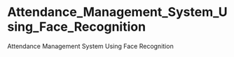 # Attendance_Management_System_Using_Face_Recognition
 Attendance Management System Using Face Recognition
